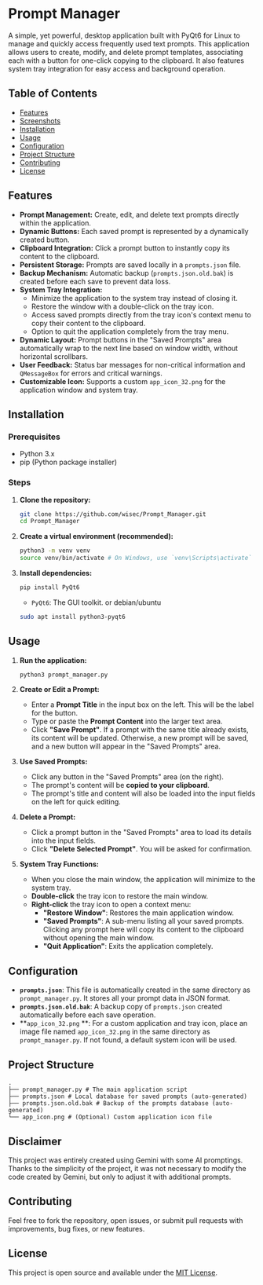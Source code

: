 # Prompt Manager

A simple, yet powerful, desktop application built with PyQt6 for Linux to manage and quickly access frequently used text prompts. This application allows users to create, modify, and delete prompt templates, associating each with a button for one-click copying to the clipboard. It also features system tray integration for easy access and background operation.

## Table of Contents

- [Features](#features)
- [Screenshots](#screenshots)
- [Installation](#installation)
- [Usage](#usage)
- [Configuration](#configuration)
- [Project Structure](#project-structure)
- [Contributing](#contributing)
- [License](#license)

## Features

*   **Prompt Management:** Create, edit, and delete text prompts directly within the application.
*   **Dynamic Buttons:** Each saved prompt is represented by a dynamically created button.
*   **Clipboard Integration:** Click a prompt button to instantly copy its content to the clipboard.
*   **Persistent Storage:** Prompts are saved locally in a `prompts.json` file.
*   **Backup Mechanism:** Automatic backup (`prompts.json.old.bak`) is created before each save to prevent data loss.
*   **System Tray Integration:**
    *   Minimize the application to the system tray instead of closing it.
    *   Restore the window with a double-click on the tray icon.
    *   Access saved prompts directly from the tray icon's context menu to copy their content to the clipboard.
    *   Option to quit the application completely from the tray menu.
*   **Dynamic Layout:** Prompt buttons in the "Saved Prompts" area automatically wrap to the next line based on window width, without horizontal scrollbars.
*   **User Feedback:** Status bar messages for non-critical information and `QMessageBox` for errors and critical warnings.
*   **Customizable Icon:** Supports a custom `app_icon_32.png` for the application window and system tray.

## Installation

### Prerequisites

*   Python 3.x
*   pip (Python package installer)

### Steps

1.  **Clone the repository:**
    ```bash
    git clone https://github.com/wisec/Prompt_Manager.git
    cd Prompt_Manager
    ```
2.  **Create a virtual environment (recommended):**
    ```bash
    python3 -m venv venv
    source venv/bin/activate # On Windows, use `venv\Scripts\activate`
    ```
3.  **Install dependencies:**
    ```bash
    pip install PyQt6
    ```
    *   `PyQt6`: The GUI toolkit.
    or debian/ubuntu
    ```bash 
    sudo apt install python3-pyqt6
    ```
## Usage

1.  **Run the application:**
    ```bash
    python3 prompt_manager.py
    ```

2.  **Create or Edit a Prompt:**
    *   Enter a **Prompt Title** in the input box on the left. This will be the label for the button.
    *   Type or paste the **Prompt Content** into the larger text area.
    *   Click **"Save Prompt"**. If a prompt with the same title already exists, its content will be updated. Otherwise, a new prompt will be saved, and a new button will appear in the "Saved Prompts" area.

3.  **Use Saved Prompts:**
    *   Click any button in the "Saved Prompts" area (on the right).
    *   The prompt's content will be **copied to your clipboard**.
    *   The prompt's title and content will also be loaded into the input fields on the left for quick editing.

4.  **Delete a Prompt:**
    *   Click a prompt button in the "Saved Prompts" area to load its details into the input fields.
    *   Click **"Delete Selected Prompt"**. You will be asked for confirmation.

5.  **System Tray Functions:**
    *   When you close the main window, the application will minimize to the system tray.
    *   **Double-click** the tray icon to restore the main window.
    *   **Right-click** the tray icon to open a context menu:
        *   **"Restore Window"**: Restores the main application window.
        *   **"Saved Prompts"**: A sub-menu listing all your saved prompts. Clicking any prompt here will copy its content to the clipboard without opening the main window.
        *   **"Quit Application"**: Exits the application completely.

## Configuration

*   **`prompts.json`**: This file is automatically created in the same directory as `prompt_manager.py`. It stores all your prompt data in JSON format.
*   **`prompts.json.old.bak`**: A backup copy of `prompts.json` created automatically before each save operation.
*   **`app_icon_32.png` **: For a custom application and tray icon, place an image file named `app_icon_32.png` in the same directory as `prompt_manager.py`. If not found, a default system icon will be used.

## Project Structure

```
.
├── prompt_manager.py # The main application script
├── prompts.json # Local database for saved prompts (auto-generated)
├── prompts.json.old.bak # Backup of the prompts database (auto-generated)
└── app_icon.png # (Optional) Custom application icon file
```

## Disclaimer 
This project was entirely created using Gemini with some AI promptings.
Thanks to the simplicity of the project, it was not necessary to modify the 
code created by Gemini, but only to adjust it with additional prompts.

## Contributing

Feel free to fork the repository, open issues, or submit pull requests with improvements, bug fixes, or new features.

## License

This project is open source and available under the [MIT License](LICENSE).

